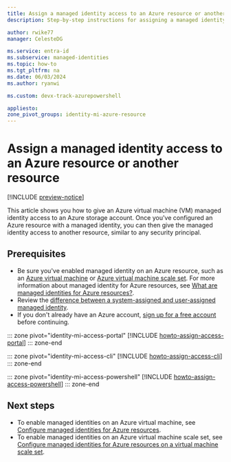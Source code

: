 ```yaml
---
title: Assign a managed identity access to an Azure resource or another resource
description: Step-by-step instructions for assigning a managed identity access to an Azure resource or another resource.

author: rwike77
manager: CelesteDG

ms.service: entra-id
ms.subservice: managed-identities
ms.topic: how-to
ms.tgt_pltfrm: na
ms.date: 06/03/2024
ms.author: ryanwi

ms.custom: devx-track-azurepowershell

appliesto: 
zone_pivot_groups: identity-mi-azure-resource
---
```


# Assign a managed identity access to an Azure resource or another resource

[!INCLUDE [preview-notice](~/includes/entra-msi-preview-notice.md)]

This article shows you how to give an Azure virtual machine (VM) managed identity access to an Azure storage account. Once you've configured an Azure resource with a managed identity, you can then give the managed identity access to another resource, similar to any security principal.

## Prerequisites

- Be sure you've enabled managed identity on an Azure resource, such as an [Azure virtual machine](how-to-configure-managed-identities.md) or [Azure virtual machine scale set](~/identity/managed-identities-azure-resources/how-to-configure-managed-identities-scale-sets.md). For more information about managed identity for Azure resources, see [What are managed identities for Azure resources?](~/identity/managed-identities-azure-resources/overview.md). 
- Review the [difference between a system-assigned and user-assigned managed identity](~/identity/managed-identities-azure-resources/overview.md#managed-identity-types).
- If you don't already have an Azure account, [sign up for a free account](https://azure.microsoft.com/free/) before continuing.

::: zone pivot="identity-mi-access-portal"
[!INCLUDE [howto-assign-access-portal](includes/howto-assign-access-portal.md)]
::: zone-end

::: zone pivot="identity-mi-access-cli"
[!INCLUDE [howto-assign-access-cli](includes/howto-assign-access-cli.md)]
::: zone-end

::: zone pivot="identity-mi-access-powershell"
[!INCLUDE [howto-assign-access-powershell](includes/howto-assign-access-powershell.md)]
::: zone-end

## Next steps

- To enable managed identities on an Azure virtual machine, see [Configure managed identities for Azure resources](~/identity/managed-identities-azure-resources/how-to-configure-managed-identities.md).
- To enable managed identities on an Azure virtual machine scale set, see [Configure managed identities for Azure resources on a virtual machine scale set](~/identity/managed-identities-azure-resources/how-to-configure-managed-identities-scale-sets.md).
